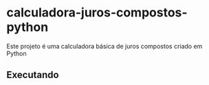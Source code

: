 # calculadora-juros-compostos-python

Este projeto é uma calculadora básica de juros compostos criado em Python

## Executando

